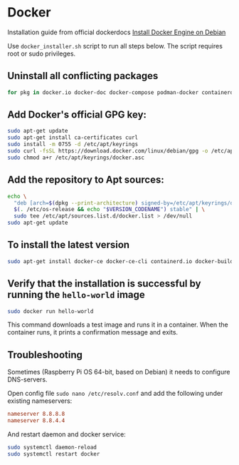 # Docker
Installation guide from official dockerdocs [Install Docker Engine on Debian](https://docs.docker.com/engine/install/debian/)

Use `docker_installer.sh` script to run all steps below. The script requires root or sudo privileges.

## Uninstall all conflicting packages
```bash
for pkg in docker.io docker-doc docker-compose podman-docker containerd runc; do sudo apt-get remove $pkg; done
```

## Add Docker's official GPG key:
```bash
sudo apt-get update
sudo apt-get install ca-certificates curl
sudo install -m 0755 -d /etc/apt/keyrings
sudo curl -fsSL https://download.docker.com/linux/debian/gpg -o /etc/apt/keyrings/docker.asc
sudo chmod a+r /etc/apt/keyrings/docker.asc
```

## Add the repository to Apt sources:
```bash
echo \
  "deb [arch=$(dpkg --print-architecture) signed-by=/etc/apt/keyrings/docker.asc] https://download.docker.com/linux/debian \
  $(. /etc/os-release && echo "$VERSION_CODENAME") stable" | \
  sudo tee /etc/apt/sources.list.d/docker.list > /dev/null
sudo apt-get update
```

## To install the latest version
```bash
sudo apt-get install docker-ce docker-ce-cli containerd.io docker-buildx-plugin docker-compose-plugin
```

## Verify that the installation is successful by running the `hello-world` image
```bash
sudo docker run hello-world
```
This command downloads a test image and runs it in a container. When the container runs, it prints a confirmation message and exits.

## Troubleshooting

Sometimes (Raspberry Pi OS 64-bit, based on Debian) it needs to configure DNS-servers.

Open config file `sudo nano /etc/resolv.conf` and add the following under existing nameservers:

```/etc/resolv.conf
nameserver 8.8.8.8
nameserver 8.8.4.4
```

And restart daemon and docker service:
```bash
sudo systemctl daemon-reload
sudo systemctl restart docker
```




